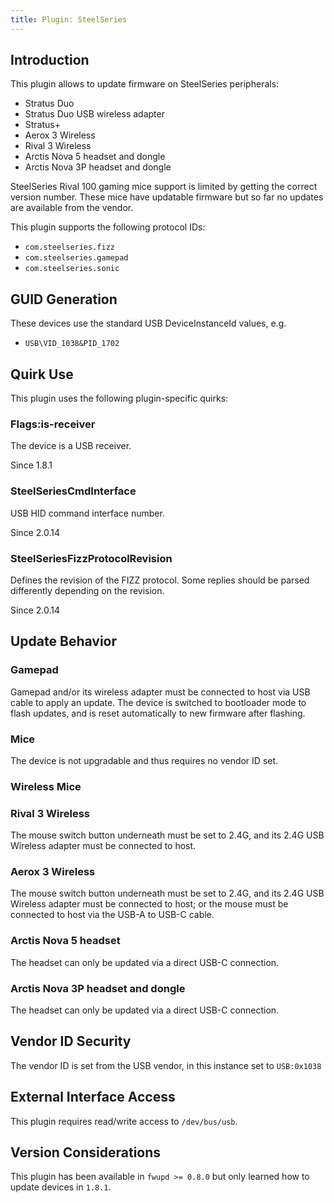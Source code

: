 ```yaml
---
title: Plugin: SteelSeries
---
```


## Introduction

This plugin allows to update firmware on SteelSeries peripherals:

* Stratus Duo
* Stratus Duo USB wireless adapter
* Stratus+
* Aerox 3 Wireless
* Rival 3 Wireless
* Arctis Nova 5 headset and dongle
* Arctis Nova 3P headset and dongle

SteelSeries Rival 100 gaming mice support is limited by getting the correct
version number. These mice have updatable firmware but so far no updates are
available from the vendor.

This plugin supports the following protocol IDs:

* `com.steelseries.fizz`
* `com.steelseries.gamepad`
* `com.steelseries.sonic`

## GUID Generation

These devices use the standard USB DeviceInstanceId values, e.g.

* `USB\VID_1038&PID_1702`

## Quirk Use

This plugin uses the following plugin-specific quirks:

### Flags:is-receiver

The device is a USB receiver.

Since 1.8.1

### SteelSeriesCmdInterface

USB HID command interface number.

Since 2.0.14

### SteelSeriesFizzProtocolRevision

Defines the revision of the FIZZ protocol.
Some replies should be parsed differently depending on the revision.

Since 2.0.14

## Update Behavior

### Gamepad

Gamepad and/or its wireless adapter must be connected to host via USB cable
to apply an update. The device is switched to bootloader mode to flash
updates, and is reset automatically to new firmware after flashing.

### Mice

The device is not upgradable and thus requires no vendor ID set.

### Wireless Mice

### Rival 3 Wireless

The mouse switch button underneath must be set to 2.4G, and its 2.4G USB
Wireless adapter must be connected to host.

### Aerox 3 Wireless

The mouse switch button underneath must be set to 2.4G, and its 2.4G USB
Wireless adapter must be connected to host; or the mouse must be connected to
host via the USB-A to USB-C cable.

### Arctis Nova 5 headset

The headset can only be updated via a direct USB-C connection.

### Arctis Nova 3P headset and dongle

The headset can only be updated via a direct USB-C connection.

## Vendor ID Security

The vendor ID is set from the USB vendor, in this instance set to `USB:0x1038`

## External Interface Access

This plugin requires read/write access to `/dev/bus/usb`.

## Version Considerations

This plugin has been available in `fwupd >= 0.8.0` but only learned how to update devices in
`1.8.1`.
